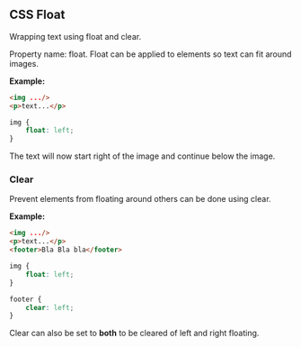 ## CSS Float

Wrapping text using float and clear.

Property name: float.
Float can be applied to elements so text can fit around images.

**Example:**

```html
<img .../>
<p>text...</p>
```

```css
img {
    float: left;
}
```

The text will now start right of the image and continue below the image.

### Clear

Prevent elements from floating around others can be done using clear.


**Example:**

```html
<img .../>
<p>text...</p>
<footer>Bla Bla bla</footer>
```

```css
img {
    float: left;
}

footer {
    clear: left;
}
```

Clear can also be set to **both** to be cleared of left and right floating.